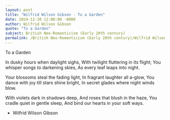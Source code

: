 ```yaml
---
layout: post
title: "Wilfrid Wilson Gibson - To a Garden"
date: 2024-12-30 12:00:00 -0000
author: Wilfrid Wilson Gibson
quote: "To a Garden"
subject: British Neo-Romanticism (Early 20th century)
permalink: /British Neo-Romanticism (Early 20th century)/Wilfrid Wilson Gibson/Wilfrid Wilson Gibson - To a Garden
---
```


To a Garden

In dusky hours when daylight sighs,
With twilight fluttering in its flight;
You whisper songs to darkening skies,
As every leaf leaps into night.

Your blossoms steal the fading light,
In fragrant laughter all a-glow,
You dance with joy till stars shine bright,
In secret glades where night winds blow.

With violets dark in shadows deep,
And roses that blush in the haze,
You cradle quiet in gentle sleep,
And bind our hearts in your soft ways.

- Wilfrid Wilson Gibson
